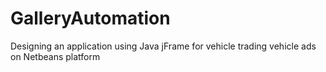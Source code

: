 # GalleryAutomation
Designing an application using Java jFrame for vehicle trading vehicle ads on Netbeans platform
